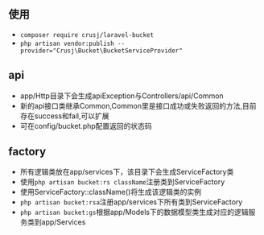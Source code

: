 
## 使用

* `composer require crusj/laravel-bucket`
* `php artisan vendor:publish --provider="Crusj\Bucket\BucketServiceProvider"`

## api

* app/Http目录下会生成apiException与Controllers/api/Common
* 新的api接口类继承Common,Common里是接口成功或失败返回的方法,目前存在success和fail,可以扩展
* 可在config/bucket.php配置返回的状态码

## factory

* 所有逻辑类放在app/services下，该目录下会生成ServiceFactory类
* 使用`php artisan bucket:rs className`注册类到ServiceFactory
* 使用ServiceFactory::className()将生成该逻辑类的实例
* `php artisan bucket:rsa`注册app/services下所有类到ServiceFactory
* `php artisan bucket:gs`根据app/Models下的数据模型类生成对应的逻辑服务类到app/Services

